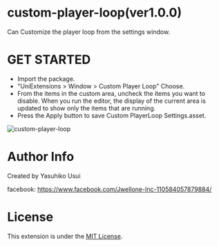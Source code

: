 # custom-player-loop(ver1.0.0)
Can Customize the player loop from the settings window.

# GET STARTED
- Import the package.
- "UniExtensions > Window > Custom Player Loop" Choose.
- From the items in the custom area, uncheck the items you want to disable. 
  When you run the editor, the display of the current area is updated to show only the items that are running.
- Press the Apply button to save Custom PlayerLoop Settings.asset.

![custom-player-loop](https://user-images.githubusercontent.com/85072161/127729662-977cf7e3-d3e4-4a62-aa2a-cd21bf75e64e.gif)

# Author Info
Created by Yasuhiko Usui

facebook: https://www.facebook.com/Jwellone-Inc-110584057879884/

# License
This extension is under the [MIT License](https://github.com/jwellone/file-size-viewer/blob/main/LICENSE).

